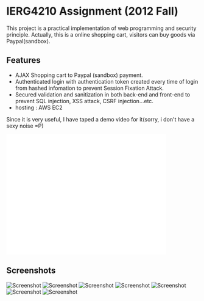 IERG4210 Assignment (2012 Fall)
========

This project is a practical implementation of web programming and security principle.
Actually, this is a online shopping cart, visitors can buy goods via Paypal(sandbox).

## Features
* AJAX Shopping cart to Paypal (sandbox) payment.
* Authenticated login with authentication token created every time of login from hashed infomation to prevent Session Fixation Attack.
* Secured validation and sanitization in both back-end and front-end to prevent SQL injection, XSS attack, CSRF injection…etc.
* hosting : AWS EC2

Since it is very useful, I have taped a demo video for it(sorry, i don't have a sexy noise =P)
<iframe width="420" height="315" src="//www.youtube.com/embed/Ol-ZeOspxA8" frameborder="0" allowfullscreen></iframe>

## Screenshots
![Screenshot](https://raw.github.com/calvinchankf/ierg4210/master/screenshots/store.png)
![Screenshot](https://raw.github.com/calvinchankf/ierg4210/master/screenshots/checkout1.png)
![Screenshot](https://raw.github.com/calvinchankf/ierg4210/master/screenshots/checkout2.png)
![Screenshot](https://raw.github.com/calvinchankf/ierg4210/master/screenshots/checkout3.png)
![Screenshot](https://raw.github.com/calvinchankf/ierg4210/master/screenshots/adminLogin.png)
![Screenshot](https://raw.github.com/calvinchankf/ierg4210/master/screenshots/admin_panel.png)
![Screenshot](https://raw.github.com/calvinchankf/ierg4210/master/screenshots/checkout4.png)
